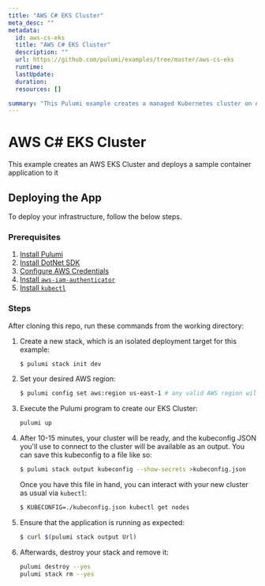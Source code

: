 ```yaml
---
title: "AWS C# EKS Cluster"
meta_desc: ""
metadata:
  id: aws-cs-eks
  title: "AWS C# EKS Cluster"
  description: ""
  url: https://github.com/pulumi/examples/tree/master/aws-cs-eks
  runtime: 
  lastUpdate: 
  duration: 
  resources: []

summary: "This Pulumi example creates a managed Kubernetes cluster on AWS using JavaScript APIs. It uses cloud services from Amazon Web Services (AWS) and JavaScript for the programming language. It deploys a Cloudformation stack and creates the necessary AWS components to setup a managed Kubernetes cluster. This is useful for deploying application workloads in a cloud-native, container-based environment."
---
```


# AWS C# EKS Cluster
This example creates an AWS EKS Cluster and deploys a sample container application to it

## Deploying the App

 To deploy your infrastructure, follow the below steps.

### Prerequisites

1. [Install Pulumi](https://www.pulumi.com/docs/get-started/install/)
2. [Install DotNet SDK](https://docs.microsoft.com/en-us/dotnet/core/install/sdk?pivots=os-windows)
3. [Configure AWS Credentials](https://www.pulumi.com/docs/intro/cloud-providers/aws/setup/)
4. [Install `aws-iam-authenticator`](https://docs.aws.amazon.com/eks/latest/userguide/install-aws-iam-authenticator.html)
4. [Install `kubectl`](https://kubernetes.io/docs/tasks/tools/install-kubectl/)

### Steps

After cloning this repo, run these commands from the working directory:

1. Create a new stack, which is an isolated deployment target for this example:

    ```bash
    $ pulumi stack init dev
    ```

2. Set your desired AWS region:

    ```bash
    $ pulumi config set aws:region us-east-1 # any valid AWS region will work
    ```

4. Execute the Pulumi program to create our EKS Cluster:

	```bash
	pulumi up
	```

5. After 10-15 minutes, your cluster will be ready, and the kubeconfig JSON you'll use to connect to the cluster will
   be available as an output. You can save this kubeconfig to a file like so:

    ```bash
    $ pulumi stack output kubeconfig --show-secrets >kubeconfig.json
    ```

    Once you have this file in hand, you can interact with your new cluster as usual via `kubectl`:

    ```bash
    $ KUBECONFIG=./kubeconfig.json kubectl get nodes
    ```

6. Ensure that the application is running as expected:

    ```bash
   $ curl $(pulumi stack output Url) 
   ```


7. Afterwards, destroy your stack and remove it:

	```bash
	pulumi destroy --yes
	pulumi stack rm --yes
	```

